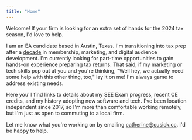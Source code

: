 ```yaml
---
title: "Home"
---
```

Welcome! If your firm is looking for an extra set of hands for the 2024 tax season, I'd love to help.

I am an EA candidate based in Austin, Texas. I'm transitioning into tax prep after a [decade](https://drive.google.com/file/d/1WoHW8yeT_w5llyg5-xaJcS3Xd8vY-gEL/view?usp=sharing) in membership, marketing, and digital audience development. I'm currently looking for part-time opportunities to gain hands-on experience preparing tax returns. That said, if my marketing or tech skills pop out at you and you're thinking, "Well hey, we actually need some help with this other thing, too," lay it on me! I'm always game to address existing needs.

Here you'll find links to details about my SEE Exam progress, recent CE credits, and my history adopting new software and tech. I've been location independent since 2017, so I'm more than comfortable working remotely, but I'm just as open to commuting to a local firm.

Let me know what you're working on by emailing catherine@cusick.cc. I'd be happy to help.